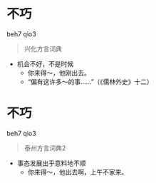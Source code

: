 # 不巧
beh7 qio3
> 兴化方言词典
- 机会不好，不是时候
  - 你来得～，他刚出去。
  - “偏有这许多～的事……”（《儒林外史》十二）


# 不巧
beh7 qio3
> 泰州方言词典2
- 事态发展出乎意料地不顺
  - 你来得～，他出去啊，上午不家来。
